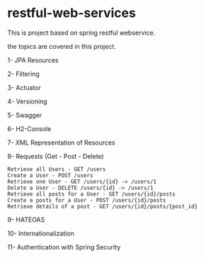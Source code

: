 # restful-web-services

This is project based on spring restful webservice.

the topics are covered in this project.

1- JPA Resources

2- Filtering

3- Actuator

4- Versioning

5- Swagger

6- H2-Console

7- XML Representation of Resources

8- Requests (Get - Post - Delete)

    Retrieve all Users - GET /users
    Create a User - POST /users
    Retrieve one User - GET /users/{id} -> /users/1
    Delete a User - DELETE /users/{id} -> /users/1
    Retrieve all posts for a User - GET /users/{id}/posts
    Create a posts for a User - POST /users/{id}/posts
    Retrieve details of a post - GET /users/{id}/posts/{post_id}
    
9- HATEOAS

10- Internationalization

11- Authentication with Spring Security
